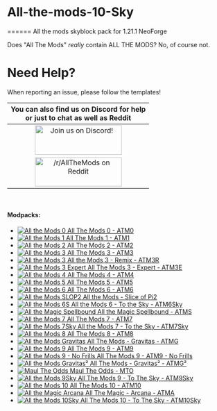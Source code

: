 # All-the-mods-10-Sky
======
All the mods skyblock pack for 1.21.1 NeoForge

Does "All The Mods" *really* contain ALL THE MODS? No, of course not.

Need Help?
======
When reporting an issue, please follow the templates!

|                                                 You can also find us on Discord for help<br>or just to chat as well as Reddit                                                  |
|:------------------------------------------------------------------------------------------------------------------------------------------------------------------------------:|
| <a href="https://discord.gg/3paFjuRfz9"><img src="https://discordapp.com/assets/fc0b01fe10a0b8c602fb0106d8189d9b.png" alt="Join us on Discord!"  width="200" height="68"></a>  |
| <a href="https://www.reddit.com/r/allthemods"><img src="https://www.redditstatic.com/about/assets/reddit-logo.png" alt="/r/AllTheMods on Reddit"  width="200" height="67"></a> |
<br>

#### Modpacks:
+ [![All the Mods 0](http://cf.way2muchnoise.eu/372309.svg "ATM0") All The Mods 0 - ATM0](https://www.curseforge.com/minecraft/modpacks/all-the-mods-0)
+ [![All the Mods 1](http://cf.way2muchnoise.eu/242462.svg "ATM1") All The Mods 1 - ATM1](https://www.curseforge.com/minecraft/modpacks/all-the-mods)
+ [![All the Mods 2](http://cf.way2muchnoise.eu/253707.svg "ATM2") All The Mods 2 - ATM2](https://www.curseforge.com/minecraft/modpacks/all-the-mods-2)
+ [![All the Mods 3](http://cf.way2muchnoise.eu/269708.svg "ATM3") All The Mods 3 - ATM3](https://www.curseforge.com/minecraft/modpacks/all-the-mods-3)
+ [![All the Mods 3](http://cf.way2muchnoise.eu/301845.svg "ATM3R") All the Mods 3 - Remix - ATM3R](https://www.curseforge.com/minecraft/modpacks/all-the-mods-3-remix)
+ [![All the Mods 3 Expert](http://cf.way2muchnoise.eu/325396.svg "ATM3E") All The Mods 3 - Expert - ATM3E](https://www.curseforge.com/minecraft/modpacks/all-the-mods-3-expert)
+ [![All the Mods 4](http://cf.way2muchnoise.eu/316059.svg "ATM4") All The Mods 4 - ATM4](https://www.curseforge.com/minecraft/modpacks/all-the-mods-4)
+ [![All the Mods 5](http://cf.way2muchnoise.eu/357494.svg "ATM5") All The Mods 5 - ATM5](https://www.curseforge.com/minecraft/modpacks/all-the-mods-5)
+ [![All the Mods 6](http://cf.way2muchnoise.eu/381671.svg "ATM6") All The Mods 6 - ATM6](https://www.curseforge.com/minecraft/modpacks/all-the-mods-6)
+ [![All the Mods SLOP2](http://cf.way2muchnoise.eu/432480.svg "ATMSLOP2") All the Mods - Slice of Pi2](https://www.curseforge.com/minecraft/modpacks/all-the-mods-slice-of-pi2-atm-slop2)
+ [![All the Mods 6S](http://cf.way2muchnoise.eu/442246.svg "ATM6S") All the Mods 6 - To the Sky - ATM6Sky](https://www.curseforge.com/minecraft/modpacks/all-the-mods-6-to-the-sky-atm6s)
+ [![All the Magic Spellbound](http://cf.way2muchnoise.eu/500199.svg "ATMSpell") All the Magic Spellbound - ATMS](https://www.curseforge.com/minecraft/modpacks/all-the-magic-spellbound)
+ [![All the Mods 7](http://cf.way2muchnoise.eu/426926.svg "ATM7") All The Mods 7 - ATM7](https://www.curseforge.com/minecraft/modpacks/all-the-mods-7)
+ [![All the Mods 7Sky](http://cf.way2muchnoise.eu/655739.svg "ATM7S") All the Mods 7 - To the Sky - ATM7Sky](https://www.curseforge.com/minecraft/modpacks/all-the-mods-7-to-the-sky)
+ [![All the Mods 8](http://cf.way2muchnoise.eu/520914.svg "ATM8") All The Mods 8 - ATM8](https://www.curseforge.com/minecraft/modpacks/all-the-mods-8)
+ [![All the Mods Gravitas](http://cf.way2muchnoise.eu/807446.svg "ATMG") All The Mods - Gravitas - ATMG](https://www.curseforge.com/minecraft/modpacks/all-the-mods-gravitas)
+ [![All the Mods 9](http://cf.way2muchnoise.eu/715572.svg "ATM9") All The Mods 9 - ATM9](https://www.curseforge.com/minecraft/modpacks/all-the-mods-9)
+ [![All the Mods 9 - No Frills](http://cf.way2muchnoise.eu/959010.svg "ATM9-NF") All The Mods 9 - ATM9 - No Frills](https://www.curseforge.com/minecraft/modpacks/all-the-mods-9-no-frills)
+ [![All the Mods Gravitas²](http://cf.way2muchnoise.eu/949996.svg "ATMG²") All The Mods - Gravitas² - ATMG²](https://www.curseforge.com/minecraft/modpacks/all-the-mods-gravitas2)
+ [![Maul The Odds](http://cf.way2muchnoise.eu/987792.svg "MTO") Maul The Odds - MTO](https://www.curseforge.com/minecraft/modpacks/maul-the-odds)
+ [![All the Mods 9Sky](http://cf.way2muchnoise.eu/967745.svg "ATM9Sky") All The Mods 9 - To The Sky - ATM9Sky](https://www.curseforge.com/minecraft/modpacks/all-the-mods-9-to-the-sky)
+ [![All the Mods 10](http://cf.way2muchnoise.eu/925200.svg "ATM10") All The Mods 10 - ATM10](https://www.curseforge.com/minecraft/modpacks/all-the-mods-10)
+ [![All the Magic Arcana](http://cf.way2muchnoise.eu/1190911.svg "ATMA") All The Magic - Arcana - ATMA](https://www.curseforge.com/minecraft/modpacks/all-the-magic-arcana)
+ [![All the Mods 10Sky](http://cf.way2muchnoise.eu/1298402.svg "ATM10Sky") All The Mods 10 - To The Sky - ATM10Sky](https://www.curseforge.com/minecraft/modpacks/all-the-mods-10-sky)

